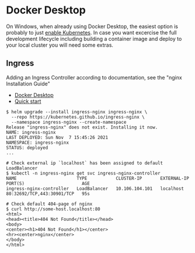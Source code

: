 # Docker Desktop

On Windows, when already using Docker Desktop, the easiest option is probably to just [enable Kubernetes](https://docs.docker.com/desktop/kubernetes/).
In case you want excercise the full development lifecycle including building a container image and deploy to your local cluster you will need some extras.

## Ingress

Adding an Ingress Controller according to documentation, see the "nginx Installation Guide"

- [Docker Desktop](https://kubernetes.github.io/ingress-nginx/deploy/#docker-desktop)
- [Quick start](https://kubernetes.github.io/ingress-nginx/deploy/#quick-start)

```shell
$ helm upgrade --install ingress-nginx ingress-nginx \
  --repo https://kubernetes.github.io/ingress-nginx \
  --namespace ingress-nginx --create-namespace
Release "ingress-nginx" does not exist. Installing it now.
NAME: ingress-nginx
LAST DEPLOYED: Sun Nov  7 15:45:26 2021
NAMESPACE: ingress-nginx
STATUS: deployed
...

# Check external ip `localhost` has been assigned to default LoadBalancer
$ kubectl -n ingress-nginx get svc ingress-nginx-controller
NAME                       TYPE           CLUSTER-IP       EXTERNAL-IP   PORT(S)                      AGE
ingress-nginx-controller   LoadBalancer   10.106.104.101   localhost     80:32692/TCP,443:30901/TCP   95s

# Check default 404-page of nginx
$ curl http://some-host.localhost:80
<html>
<head><title>404 Not Found</title></head>
<body>
<center><h1>404 Not Found</h1></center>
<hr><center>nginx</center>
</body>
</html>
```
